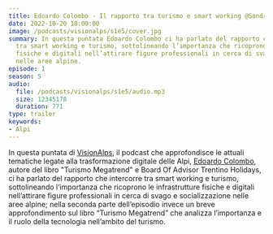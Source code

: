 ```yaml
---
title: Edoardo Colombo - Il rapporto tra turismo e smart working @Sondrio
date: 2022-10-20 18:00:00
image: /podcasts/visionalps/s1e5/cover.jpg
summary: In questa puntata Edoardo Colombo ci ha parlato del rapporto che intercorre
  tra smart working e turismo, sottolineando l’importanza che ricoprono le infrastrutture
  fisiche e digitali nell’attirare figure professionali in cerca di svago e socializzazione
  nelle aree alpine.
episode: 1
season: 5
audio:
  file: /podcasts/visionalps/s1e5/audio.mp3
  size: 12345178
  duration: 771
type: trailer
keywords:
- Alpi
---
```


In questa puntata di [VisionAlps](https://www.visionalps.com/), il podcast che approfondisce le attuali tematiche legate alla trasformazione digitale delle Alpi, [Edoardo Colombo](https://www.linkedin.com/in/edocolombo/), autore del libro "Turismo Megatrend" e Board Of Advisor Trentino Holidays, ci ha parlato del rapporto che intercorre tra smart working e turismo, sottolineando l’importanza che ricoprono le infrastrutture fisiche e digitali nell’attirare figure professionali in cerca di svago e socializzazione nelle aree alpine; nella seconda parte dell’episodio invece un breve approfondimento sul libro “Turismo Megatrend” che analizza l’importanza e il ruolo della tecnologia nell’ambito del turismo.